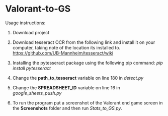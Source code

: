 # Valorant-to-GS

Usage instructions:

1. Download project

2. Download tesseract OCR from the following link and install it on your computer, taking note of the location its installed to. https://github.com/UB-Mannheim/tesseract/wiki

3. Installing the pytesseract package using the following pip command: *pip install pytesseract*

4. Change the **path_to_tesseract** variable on line 180 in *detect.py* 

5. Change the **SPREADSHEET_ID** variable on line 16 in *google_sheets_push.py*

6. To run the program put a screenshot of the Valorant end game screen in the **Screenshots** folder and then run *Stats_to_GS.py*.
